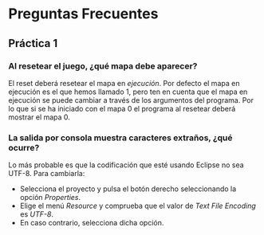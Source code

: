 # Preguntas Frecuentes

## Práctica 1


### Al resetear el juego, ¿qué mapa debe aparecer?

El reset deberá resetear el mapa en *ejecución*. Por defecto el mapa en ejecución es el que hemos llamado 1, pero ten en cuenta que el mapa en ejecución se puede cambiar a través de los argumentos del programa. Por lo que si se ha iniciado con el mapa 0 el programa al resetear deberá mostrar el mapa 0.

### La salida por consola muestra caracteres extraños, ¿qué ocurre?

Lo más probable es que la codificación que esté usando Eclipse no sea UTF-8. Para cambiarla:
- Selecciona el proyecto y pulsa el botón derecho seleccionando la opción *Properties*. 
- Elige el menú *Resource* y  comprueba que el valor de *Text File Encoding* es *UTF-8*. 
- En caso contrario, selecciona dicha opción.
